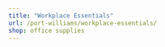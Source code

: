 ```yaml
---
title: "Workplace Essentials"
url: /port-williams/workplace-essentials/
shop: office supplies
---
```

